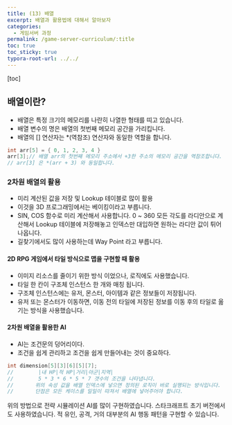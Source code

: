```yaml
---
title: (13) 배열
excerpt: 배열과 활용법에 대해서 알아보자
categories: 
  - 게임서버 과정
permalink: /game-server-curriculum/:title
toc: true
toc_sticky: true
typora-root-url: ../../
---
```


[toc]

## 배열이란?

- 배열은 특정 크기의 메모리를 나란히 나열한 형태를 띠고 있습니다.
- 배열 변수의 명은 배열의 첫번째 메모리 공간을 가리킵니다.
- 배열의 [] 연산자는 *(역참조) 연산자와 동일한 역할을 합니다.

~~~cpp
int arr[5] = { 0, 1, 2, 3, 4 }
arr[3];// 배열 arr의 첫번째 메모리 주소에서 +3한 주소의 메모리 공간을 역참조합니다.
// arr[3] 은 *(arr + 3) 와 동일합니다.
~~~

### 2차원 배열의 활용

- 미리 계산된 값을 저장 및 Lookup 테이블로 많이 활용
- 이것을 3D 프로그래밍에서는 베이킹이라고 부릅니다.
- SIN, COS 함수로 미리 계산해서 사용합니다. 0 ~ 360 모든 각도를 라디안으로 계산해서 Lookup 테이블에 저장해놓고 인덱스만 대입하면 원하는 라디안 값이 튀어나옵니다.
- 길찾기에서도 많이 사용하는데 Way Point 라고 부릅니다.

#### 2D RPG 게임에서 타일 방식으로 맵을 구현할 때 활용

- 이미지 리소스를 줄이기 위한 방식 이었으나, 로직에도 사용했습니다.
- 타일 한 칸이 구조체 인스턴스 한 개와 매칭 됩니다.
- 구조체 인스턴스에는 유저, 몬스터, 아이템과 같은 정보들이 저장됩니다.
- 유저 또는 몬스터가 이동하면, 이동 전의 타일에 저장된 정보를 이동 후의 타일로 옮기는 방식을 사용했습니다.

#### 2차원 배열을 활용한 AI

- AI는 조건문의 덩어리이다.
- 조건을 쉽게 관리하고 조건을 쉽게 만들어내는 것이 중요하다.

~~~cpp
int dimension[5][3][6][5][7];
//        |내 HP|적 HP|거리|아군|지역|
//        5 * 3 * 6 * 5 * 7 갯수의 조건을 나타냅니다.
//       위의 속성 값을 배열 인덱스에 넣으면 정의된 로직이 바로 실행되는 방식입니다.
//       단점은 모든 케이스를 일일이 따져서 배열에 넣어주어야 합니다.
~~~

위의 방법으로 전략 시뮬레이션 AI를 많이 구현하였습니다. 스타크래프트 초기 버전에서도 사용하였습니다. 적 유인, 공격, 거의 대부분의 AI 행동 패턴을 구현할 수 있습니다.

